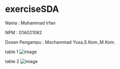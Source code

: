 # exerciseSDA

Nama  : Muhammad Irfan

NPM   : G1A021082

Dosen Pengampu  : Mochammad Yusa,S.Kom.,M.Kom.


table 1
![image](https://user-images.githubusercontent.com/95563743/155887764-c271a15f-04d3-4981-bee6-e32301041bb7.png)

table 2
![image](https://user-images.githubusercontent.com/95563743/155887854-d9c6605e-7c75-4212-9e94-159a1a0b13f3.png)

